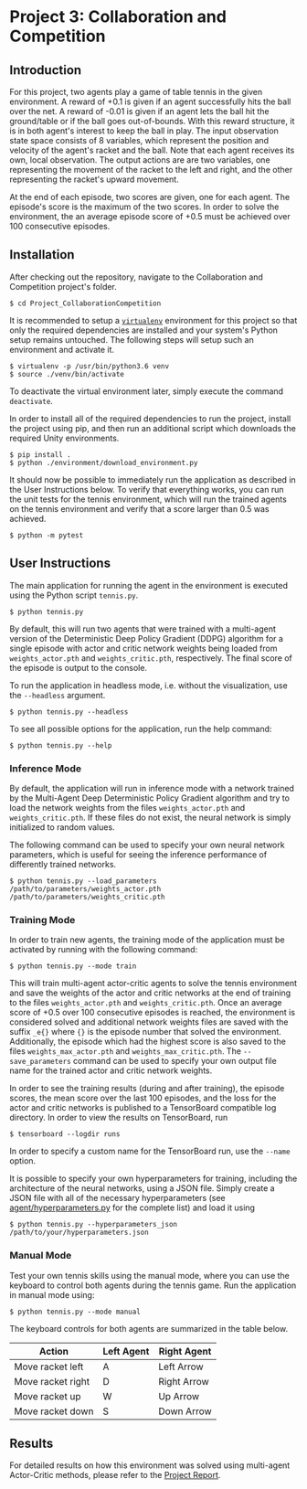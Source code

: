 # Project 3: Collaboration and Competition

## Introduction

For this project, two agents play a game of table tennis in the given environment. A reward of +0.1 is given if an agent
successfully hits the ball over the net. A reward of -0.01 is given if an agent lets the ball hit the ground/table or
if the ball goes out-of-bounds. With this reward structure, it is in both agent's interest to keep the ball in play.
The input observation state space consists of 8 variables, which represent the position and velocity of the agent's
racket and the ball. Note that each agent receives its own, local observation. The output actions are are two variables,
one representing the movement of the racket to the left and right, and the other representing the racket's upward
movement.

At the end of each episode, two scores are given, one for each agent. The episode's score is the maximum of the two
scores. In order to solve the environment, the an average episode score of +0.5 must be achieved over 100 consecutive
episodes.

## Installation

After checking out the repository, navigate to the Collaboration and Competition project's folder.

```
$ cd Project_CollaborationCompetition
```

It is recommended to setup a [`virtualenv`](https://docs.python-guide.org/dev/virtualenvs/) environment for this project
so that only the required dependencies are installed and your system's Python setup remains untouched. The following
steps will setup such an environment and activate it.

```
$ virtualenv -p /usr/bin/python3.6 venv
$ source ./venv/bin/activate
```

To deactivate the virtual environment later, simply execute the command `deactivate`.

In order to install all of the required dependencies to run the project, install the project using pip, and then run an additional script which downloads the required Unity environments.

```
$ pip install .
$ python ./environment/download_environment.py
```

It should now be possible to immediately run the application as described in the User Instructions below. To verify that
everything works, you can run the unit tests for the tennis environment, which will run the trained agents on the
tennis environment and verify that a score larger than 0.5 was achieved.

```
$ python -m pytest
```

## User Instructions

The main application for running the agent in the environment is executed using the Python script `tennis.py`.

```
$ python tennis.py
```

By default, this will run two agents that were trained with a multi-agent version of the Deterministic Deep Policy
Gradient (DDPG) algorithm for a single episode with actor and critic network weights being loaded from
`weights_actor.pth` and `weights_critic.pth`, respectively. The final score of the episode is output to the console.

To run the application in headless mode, i.e. without the visualization, use the `--headless` argument.

```
$ python tennis.py --headless
```

To see all possible options for the application, run the help command:

```
$ python tennis.py --help
```

### Inference Mode

By default, the application will run in inference mode with a network trained by the Multi-Agent Deep Deterministic
Policy Gradient algorithm and try to load the network weights from the files `weights_actor.pth` and
`weights_critic.pth`. If these files do not exist, the neural network is simply initialized to random values.

The following command can be used to specify your own neural network parameters, which is useful for seeing the
inference performance of differently trained networks.

```
$ python tennis.py --load_parameters /path/to/parameters/weights_actor.pth /path/to/parameters/weights_critic.pth
```

### Training Mode

In order to train new agents, the training mode of the application must be activated by running with the following
command:

```
$ python tennis.py --mode train
```

This will train multi-agent actor-critic agents to solve the tennis environment and save the weights of the actor and
critic networks at the end of training to the files `weights_actor.pth` and `weights_critic.pth`. Once an average score
of +0.5 over 100 consecutive episodes is reached, the environment is considered solved and additional network weights
files are saved with the suffix `_e{}` where `{}` is the episode number that solved the environment. Additionally, the
episode which had the highest score is also saved to the files `weights_max_actor.pth` and `weights_max_critic.pth`. The
`--save_parameters` command can be used to specify your own output file name for the trained actor and critic network
weights.

In order to see the training results (during and after training), the episode scores, the mean score over
the last 100 episodes, and the loss for the actor and critic networks is published to a TensorBoard compatible log
directory. In order to view the results on TensorBoard, run

```
$ tensorboard --logdir runs
```

In order to specify a custom name for the TensorBoard run, use the `--name` option.

It is possible to specify your own hyperparameters for training, including the architecture of the neural networks,
using a JSON file. Simply create a JSON file with all of the necessary hyperparameters (see
[agent/hyperparameters.py](agent/hyperparameters.py) for the complete list) and load it using

```
$ python tennis.py --hyperparameters_json /path/to/your/hyperparameters.json
```

### Manual Mode

Test your own tennis skills using the manual mode, where you can use the keyboard to control both agents during the
tennis game. Run the application in manual mode using:

```
$ python tennis.py --mode manual
```

The keyboard controls for both agents are summarized in the table below.

| Action            | Left Agent | Right Agent |
| ----------------- | ---------- | ----------- |
| Move racket left  | A          | Left Arrow  |
| Move racket right | D          | Right Arrow |
| Move racket up    | W          | Up Arrow    |
| Move racket down  | S          | Down Arrow  |

## Results

For detailed results on how this environment was solved using multi-agent Actor-Critic methods, please refer to the
[Project Report](Report.md).
